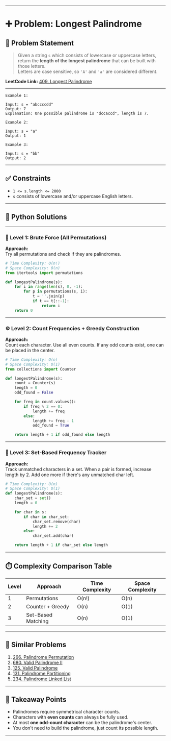 
---

# ➕ Problem: Longest Palindrome

## 📘 Problem Statement

> Given a string `s` which consists of lowercase or uppercase letters, return the **length of the longest palindrome** that can be built with those letters.  
> Letters are case sensitive, so `'A'` and `'a'` are considered different.

**LeetCode Link:** [409. Longest Palindrome](https://leetcode.com/problems/longest-palindrome/)

---

```
Example 1:

Input: s = "abccccdd"  
Output: 7  
Explanation: One possible palindrome is "dccaccd", length is 7.

Example 2:

Input: s = "a"  
Output: 1

Example 3:

Input: s = "bb"  
Output: 2
```

---

## ✅ Constraints

- `1 <= s.length <= 2000`
- `s` consists of lowercase and/or uppercase English letters.

---

## 🧠 Python Solutions

---

### 🧪 Level 1: Brute Force (All Permutations)

**Approach:**  
Try all permutations and check if they are palindromes.

```python
# Time Complexity: O(n!)
# Space Complexity: O(n)
from itertools import permutations

def longestPalindrome(s):
    for i in range(len(s), 0, -1):
        for p in permutations(s, i):
            t = ''.join(p)
            if t == t[::-1]:
                return i
    return 0
```

---

### ⚙️ Level 2: Count Frequencies + Greedy Construction

**Approach:**  
Count each character. Use all even counts. If any odd counts exist, one can be placed in the center.

```python
# Time Complexity: O(n)
# Space Complexity: O(1)
from collections import Counter

def longestPalindrome(s):
    count = Counter(s)
    length = 0
    odd_found = False

    for freq in count.values():
        if freq % 2 == 0:
            length += freq
        else:
            length += freq - 1
            odd_found = True

    return length + 1 if odd_found else length
```

---

### 🚀 Level 3: Set-Based Frequency Tracker

**Approach:**  
Track unmatched characters in a set. When a pair is formed, increase length by 2. Add one more if there's any unmatched char left.

```python
# Time Complexity: O(n)
# Space Complexity: O(1)
def longestPalindrome(s):
    char_set = set()
    length = 0

    for char in s:
        if char in char_set:
            char_set.remove(char)
            length += 2
        else:
            char_set.add(char)

    return length + 1 if char_set else length
```

---

## ⏱️ Complexity Comparison Table

| Level | Approach                         | Time Complexity | Space Complexity |
|-------|----------------------------------|-----------------|------------------|
| 1     | Permutations                     | O(n!)           | O(n)             |
| 2     | Counter + Greedy                 | O(n)            | O(1)             |
| 3     | Set-Based Matching               | O(n)            | O(1)             |

---

## 🔗 Similar Problems

1. [266. Palindrome Permutation](https://leetcode.com/problems/palindrome-permutation/)
2. [680. Valid Palindrome II](https://leetcode.com/problems/valid-palindrome-ii/)
3. [125. Valid Palindrome](https://leetcode.com/problems/valid-palindrome/)
4. [131. Palindrome Partitioning](https://leetcode.com/problems/palindrome-partitioning/)
5. [234. Palindrome Linked List](https://leetcode.com/problems/palindrome-linked-list/)

---

## 📌 Takeaway Points

- Palindromes require symmetrical character counts.
- Characters with **even counts** can always be fully used.
- At most **one odd-count character** can be the palindrome's center.
- You don't need to build the palindrome, just count its possible length.

---
